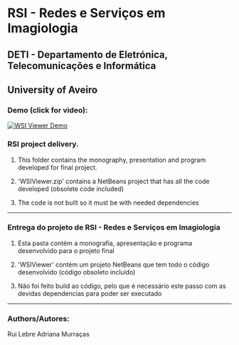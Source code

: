 # RSI - Redes e Serviços em Imagiologia
## DETI - Departamento de Eletrónica, Telecomunicações e Informática
## University of Aveiro

### Demo (click for video):

[![WSI Viewer Demo](http://img.youtube.com/vi/-cCIPvMb6U4/0.jpg)](https://www.youtube.com/watch?v=-cCIPvMb6U4)

### RSI project delivery.

1) This folder contains the monography, presentation and program developed
for final project.

2) 'WSIViewer.zip' contains a NetBeans project that has all the code developed
(obsolete code included)

3) The code is not built so it must be with needed dependencies

----------------------------------------------------------------------------------

### Entrega do projeto de RSI - Redes e Serviços em Imagiologia

1) Esta pasta contém a monografia, apresentação e programa desenvolvido para o
projeto final

2) 'WSIViewer' contém um projeto NetBeans que tem todo o código desenvolvido
(código obsoleto incluído)

3) Não foi feito build ao código, pelo que é necessário este passo com as devidas 
dependencias para poder ser executado

----------------------------------------------------------------------------------


### Authors/Autores:

Rui Lebre
Adriana Murraças